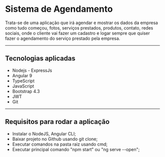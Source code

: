 # Sistema de Agendamento 
Trata-se de uma aplicação que irá agendar e mostrar os dados da empresa como tudo começou, fotos, serviços prestados, produtos, contato, redes sociais, onde o cliente vai fazer um cadastro e logar sempre que quiser fazer o agendamento do serviço prestado pela empresa.  

---
## Tecnologias aplicadas
- Nodejs - ExpressJs
- Angular 9
- TypeScript
- JavaScript
- Bootstrap 4.3
- JWT
- Git

---

## Requisitos para rodar a aplicação
- Instalar o NodeJS, Angular CLI; 
- Baixar projeto no Github usando  git clone; 
- Executar comandos na pasta raiz usando cmd;
- Executar principal comando "npm start" ou "ng serve --open";
